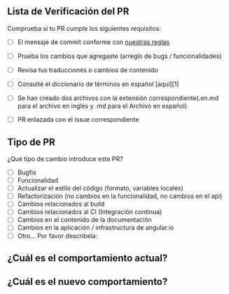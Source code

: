 ## Lista de Verificación del PR
Comprueba si tu PR cumple los siguientes requisitos:

- [ ] El mensaje de commit conforme con [nuestras reglas](https://github.com/angular/angular/blob/master/CONTRIBUTING.md#commit)
- [ ] Prueba los cambios que agregaste (arreglo de bugs / funcionalidades)
- [ ] Revisa tus traducciones o cambios de contenido
- [ ] Consulté el diccionario de términos en español [aquí][1]
- [ ] Se han creado dos archivos con la extensión correspondiente(.en.md para el archivo en inglés y .md para el Archivo en español)
- [ ] PR enlazada con el issue correspondiente


## Tipo de PR
¿Qué tipo de cambio introduce este PR?

<!-- Marca con una "x" las opciones que aplican. -->

- [ ] Bugfix
- [ ] Funcionalidad
- [ ] Actualizar el estilo del código (formato, variables locales)
- [ ] Refactorización (no cambios en la funcionalidad, no cambios en el api)
- [ ] Cambios relacionados al build
- [ ] Cambios relacionados al CI (Integración continua)
- [ ] Cambios en el contenido de la documentación
- [ ] Cambios en la aplicación / infrastructura de angular.io
- [ ] Otro... Por favor describela:

## ¿Cuál es el comportamiento actual?
<!-- Describe el comportamiento actual que está modificando o vincule a un problema relevante.
-->


## ¿Cuál es el nuevo comportamiento?
<!--
Ejemplo: Archivo en inglés traducido al español
-->
